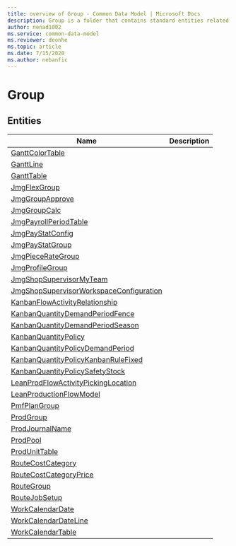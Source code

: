 ```yaml
---
title: overview of Group - Common Data Model | Microsoft Docs
description: Group is a folder that contains standard entities related to the Common Data Model.
author: nenad1002
ms.service: common-data-model
ms.reviewer: deonhe
ms.topic: article
ms.date: 7/15/2020
ms.author: nebanfic
---
```


# Group


## Entities

|Name|Description|
|---|---|
|[GanttColorTable](GanttColorTable.md)||
|[GanttLine](GanttLine.md)||
|[GanttTable](GanttTable.md)||
|[JmgFlexGroup](JmgFlexGroup.md)||
|[JmgGroupApprove](JmgGroupApprove.md)||
|[JmgGroupCalc](JmgGroupCalc.md)||
|[JmgPayrollPeriodTable](JmgPayrollPeriodTable.md)||
|[JmgPayStatConfig](JmgPayStatConfig.md)||
|[JmgPayStatGroup](JmgPayStatGroup.md)||
|[JmgPieceRateGroup](JmgPieceRateGroup.md)||
|[JmgProfileGroup](JmgProfileGroup.md)||
|[JmgShopSupervisorMyTeam](JmgShopSupervisorMyTeam.md)||
|[JmgShopSupervisorWorkspaceConfiguration](JmgShopSupervisorWorkspaceConfiguration.md)||
|[KanbanFlowActivityRelationship](KanbanFlowActivityRelationship.md)||
|[KanbanQuantityDemandPeriodFence](KanbanQuantityDemandPeriodFence.md)||
|[KanbanQuantityDemandPeriodSeason](KanbanQuantityDemandPeriodSeason.md)||
|[KanbanQuantityPolicy](KanbanQuantityPolicy.md)||
|[KanbanQuantityPolicyDemandPeriod](KanbanQuantityPolicyDemandPeriod.md)||
|[KanbanQuantityPolicyKanbanRuleFixed](KanbanQuantityPolicyKanbanRuleFixed.md)||
|[KanbanQuantityPolicySafetyStock](KanbanQuantityPolicySafetyStock.md)||
|[LeanProdFlowActivityPickingLocation](LeanProdFlowActivityPickingLocation.md)||
|[LeanProductionFlowModel](LeanProductionFlowModel.md)||
|[PmfPlanGroup](PmfPlanGroup.md)||
|[ProdGroup](ProdGroup.md)||
|[ProdJournalName](ProdJournalName.md)||
|[ProdPool](ProdPool.md)||
|[ProdUnitTable](ProdUnitTable.md)||
|[RouteCostCategory](RouteCostCategory.md)||
|[RouteCostCategoryPrice](RouteCostCategoryPrice.md)||
|[RouteGroup](RouteGroup.md)||
|[RouteJobSetup](RouteJobSetup.md)||
|[WorkCalendarDate](WorkCalendarDate.md)||
|[WorkCalendarDateLine](WorkCalendarDateLine.md)||
|[WorkCalendarTable](WorkCalendarTable.md)||
